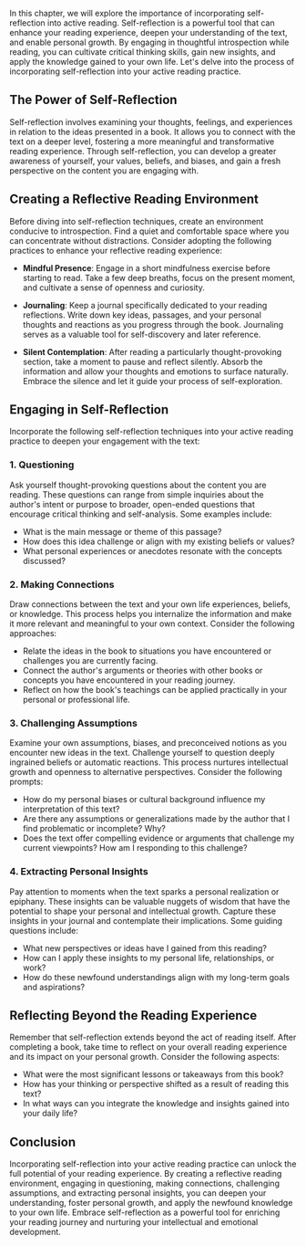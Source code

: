 
In this chapter, we will explore the importance of incorporating self-reflection into active reading. Self-reflection is a powerful tool that can enhance your reading experience, deepen your understanding of the text, and enable personal growth. By engaging in thoughtful introspection while reading, you can cultivate critical thinking skills, gain new insights, and apply the knowledge gained to your own life. Let's delve into the process of incorporating self-reflection into your active reading practice.

The Power of Self-Reflection
----------------------------

Self-reflection involves examining your thoughts, feelings, and experiences in relation to the ideas presented in a book. It allows you to connect with the text on a deeper level, fostering a more meaningful and transformative reading experience. Through self-reflection, you can develop a greater awareness of yourself, your values, beliefs, and biases, and gain a fresh perspective on the content you are engaging with.

Creating a Reflective Reading Environment
-----------------------------------------

Before diving into self-reflection techniques, create an environment conducive to introspection. Find a quiet and comfortable space where you can concentrate without distractions. Consider adopting the following practices to enhance your reflective reading experience:

* **Mindful Presence**: Engage in a short mindfulness exercise before starting to read. Take a few deep breaths, focus on the present moment, and cultivate a sense of openness and curiosity.

* **Journaling**: Keep a journal specifically dedicated to your reading reflections. Write down key ideas, passages, and your personal thoughts and reactions as you progress through the book. Journaling serves as a valuable tool for self-discovery and later reference.

* **Silent Contemplation**: After reading a particularly thought-provoking section, take a moment to pause and reflect silently. Absorb the information and allow your thoughts and emotions to surface naturally. Embrace the silence and let it guide your process of self-exploration.

Engaging in Self-Reflection
---------------------------

Incorporate the following self-reflection techniques into your active reading practice to deepen your engagement with the text:

### 1. Questioning

Ask yourself thought-provoking questions about the content you are reading. These questions can range from simple inquiries about the author's intent or purpose to broader, open-ended questions that encourage critical thinking and self-analysis. Some examples include:

* What is the main message or theme of this passage?
* How does this idea challenge or align with my existing beliefs or values?
* What personal experiences or anecdotes resonate with the concepts discussed?

### 2. Making Connections

Draw connections between the text and your own life experiences, beliefs, or knowledge. This process helps you internalize the information and make it more relevant and meaningful to your own context. Consider the following approaches:

* Relate the ideas in the book to situations you have encountered or challenges you are currently facing.
* Connect the author's arguments or theories with other books or concepts you have encountered in your reading journey.
* Reflect on how the book's teachings can be applied practically in your personal or professional life.

### 3. Challenging Assumptions

Examine your own assumptions, biases, and preconceived notions as you encounter new ideas in the text. Challenge yourself to question deeply ingrained beliefs or automatic reactions. This process nurtures intellectual growth and openness to alternative perspectives. Consider the following prompts:

* How do my personal biases or cultural background influence my interpretation of this text?
* Are there any assumptions or generalizations made by the author that I find problematic or incomplete? Why?
* Does the text offer compelling evidence or arguments that challenge my current viewpoints? How am I responding to this challenge?

### 4. Extracting Personal Insights

Pay attention to moments when the text sparks a personal realization or epiphany. These insights can be valuable nuggets of wisdom that have the potential to shape your personal and intellectual growth. Capture these insights in your journal and contemplate their implications. Some guiding questions include:

* What new perspectives or ideas have I gained from this reading?
* How can I apply these insights to my personal life, relationships, or work?
* How do these newfound understandings align with my long-term goals and aspirations?

Reflecting Beyond the Reading Experience
----------------------------------------

Remember that self-reflection extends beyond the act of reading itself. After completing a book, take time to reflect on your overall reading experience and its impact on your personal growth. Consider the following aspects:

* What were the most significant lessons or takeaways from this book?
* How has your thinking or perspective shifted as a result of reading this text?
* In what ways can you integrate the knowledge and insights gained into your daily life?

Conclusion
----------

Incorporating self-reflection into your active reading practice can unlock the full potential of your reading experience. By creating a reflective reading environment, engaging in questioning, making connections, challenging assumptions, and extracting personal insights, you can deepen your understanding, foster personal growth, and apply the newfound knowledge to your own life. Embrace self-reflection as a powerful tool for enriching your reading journey and nurturing your intellectual and emotional development.
